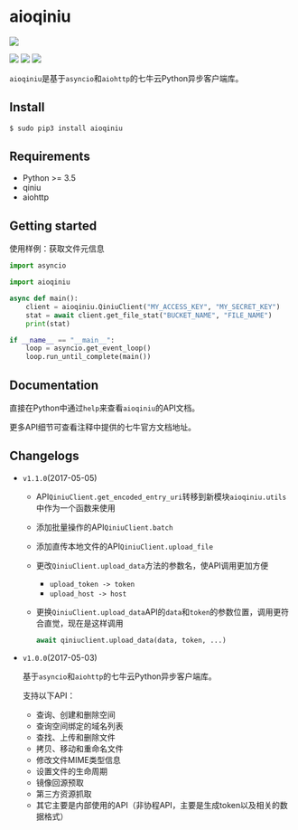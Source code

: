 # aioqiniu

![][qiniu]

![][version] ![][license] ![][python]

`aioqiniu`是基于`asyncio`和`aiohttp`的七牛云Python异步客户端库。

## Install

```bash
$ sudo pip3 install aioqiniu
```

## Requirements

* Python &gt;= 3.5
* qiniu
* aiohttp

## Getting started

使用样例：获取文件元信息

```python
import asyncio

import aioqiniu

async def main():
    client = aioqiniu.QiniuClient("MY_ACCESS_KEY", "MY_SECRET_KEY")
    stat = await client.get_file_stat("BUCKET_NAME", "FILE_NAME")
    print(stat)

if __name__ == "__main__":
    loop = asyncio.get_event_loop()
    loop.run_until_complete(main())
```

## Documentation

直接在Python中通过`help`来查看`aioqiniu`的API文档。

更多API细节可查看注释中提供的七牛官方文档地址。

## Changelogs

* `v1.1.0`(2017-05-05)

    * API`QiniuClient.get_encoded_entry_uri`转移到新模块`aioqiniu.utils`中作为一个函数来使用

    * 添加批量操作的API`QiniuClient.batch`

    * 添加直传本地文件的API`QiniuClient.upload_file`

    * 更改`QiniuClient.upload_data`方法的参数名，使API调用更加方便

        * `upload_token -> token`
        * `upload_host -> host`

    * 更换`QiniuClient.upload_data`API的`data`和`token`的参数位置，调用更符合直觉，现在是这样调用

        ```python
        await qiniuclient.upload_data(data, token, ...)
        ```

* `v1.0.0`(2017-05-03)

    基于`asyncio`和`aiohttp`的七牛云Python异步客户端库。

    支持以下API：

    * 查询、创建和删除空间
    * 查询空间绑定的域名列表
    * 查找、上传和删除文件
    * 拷贝、移动和重命名文件
    * 修改文件MIME类型信息
    * 设置文件的生命周期
    * 镜像回源预取
    * 第三方资源抓取
    * 其它主要是内部使用的API（非协程API，主要是生成token以及相关的数据格式）

[qiniu]: http://assets.qiniu.com/qiniu-204x109.png
[version]: https://img.shields.io/badge/version-1.0.0-blue.svg
[license]: https://img.shields.io/badge/license-MIT-blue.svg
[python]: https://img.shields.io/badge/python-%3E%3D3.5-blue.svg
